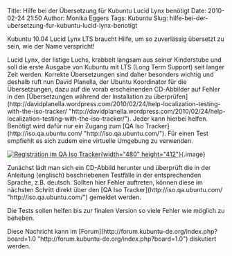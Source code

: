 Title: Hilfe bei der Übersetzung für Kubuntu Lucid Lynx benötigt
Date: 2010-02-24 21:50
Author: Monika Eggers
Tags: Kubuntu
Slug: hilfe-bei-der-ubersetzung-fur-kubuntu-lucid-lynx-benotigt

Kubuntu 10.04 Lucid Lynx LTS braucht Hilfe, um so zuverlässig übersetzt
zu sein, wie der Name verspricht!

</p>
Lucid Lynx, der listige Luchs, krabbelt langsam aus seiner Kinderstube
und soll die erste Ausgabe von Kubuntu mit LTS (Long Term Support) seit
langer Zeit werden. Korrekte Übersetzungen sind daher besonders wichtig
und deshalb ruft nun David Planella, der Ubuntu Koordinator für die
Übersetzungen, dazu auf die vorab erscheinenden CD-Abbilder auf Fehler
in den [Übersetzungen während der Installation zu
überprüfen](http://davidplanella.wordpress.com/2010/02/24/help-localization-testing-with-the-iso-tracker/ "http://davidplanella.wordpress.com/2010/02/24/help-localization-testing-with-the-iso-tracker/").
Jeder kann hierbei helfen. Benötigt wird dafür nur ein Zugang zum [QA
Iso Tracker](http://iso.qa.ubuntu.com/ "http://iso.qa.ubuntu.com/"). Für
einen Test empfiehlt es sich zudem eine virtuelle Umgebung zu verwenden.

</p>
<!--break--><!--break-->

[![Registration im QA Iso
Tracker](http://wiki.kubuntu-de.org/images/Iso-testing-011.png){width="480"
height="412"}](http://wiki.kubuntu-de.org/images/Iso-testing-011.png "Registration im QA Iso Tracker "){.image}

</p>
Zunächst lädt man sich ein CD-Abbild herunter und überprüft die in der
Anleitung (englisch) beschriebenen Testfälle in der entsprechenden
Sprache, z.B. deutsch. Sollten hier Fehler auftreten, können diese im
nächsten Schritt direkt über den [QA Iso
Tracker](http://iso.qa.ubuntu.com/ "http://iso.qa.ubuntu.com/") gemeldet
werden.

</p>
Die Tests sollen helfen bis zur finalen Version so viele Fehler wie
möglich zu beheben.

</p>
Diese Nachricht kann im
[Forum](http://forum.kubuntu-de.org/index.php?board=1.0 "http://forum.kubuntu-de.org/index.php?board=1.0")
diskutiert werden.

</p>

